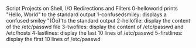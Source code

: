Script Projects on Shell, I/O Redirections and Filters 
0-helloworld prints "Hello, World" to the standard output
1-confusedsmiley: displays a confused smiley "(Ôo)'to the standard output
2-hellofile: display the content of the /etc/passwd file
3-twofiles: display the content of /etc/passwd and /etc/hosts
4-lastlines: display the last 10 lines of /etc/passwd
5-firstlines: display the first 10 lines of /etc/passwd
